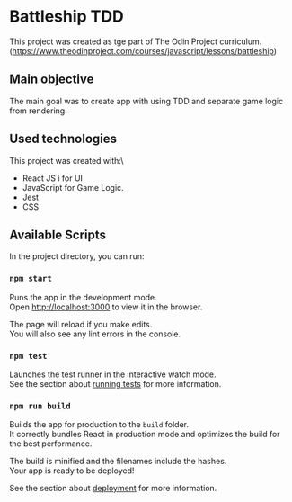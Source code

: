 # Battleship TDD
  
This project was created as tge part of The Odin Project curriculum.(https://www.theodinproject.com/courses/javascript/lessons/battleship)

## Main objective

The main goal was to create app with using TDD and separate game logic from rendering. 

## Used technologies

This project was created with:\
* React JS i for UI
* JavaScript for Game Logic. 
* Jest
* CSS

## Available Scripts

In the project directory, you can run:

### `npm start`

Runs the app in the development mode.\
Open [http://localhost:3000](http://localhost:3000) to view it in the browser.

The page will reload if you make edits.\
You will also see any lint errors in the console.

### `npm test`

Launches the test runner in the interactive watch mode.\
See the section about [running tests](https://facebook.github.io/create-react-app/docs/running-tests) for more information.

### `npm run build`

Builds the app for production to the `build` folder.\
It correctly bundles React in production mode and optimizes the build for the best performance.

The build is minified and the filenames include the hashes.\
Your app is ready to be deployed!

See the section about [deployment](https://facebook.github.io/create-react-app/docs/deployment) for more information.